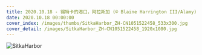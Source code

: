 ```yaml
---
title: 2020.10.18 - 锡特卡的港口，阿拉斯加 (© Blaine Harrington III/Alamy)
date: 2020.10.18 00:00:00
cover_index: /images/thumbs/SitkaHarbor_ZH-CN1051522458_533x300.jpg
cover_detail: /images/SitkaHarbor_ZH-CN1051522458_1920x1080.jpg
---
```


![SitkaHarbor](/images/SitkaHarbor_ZH-CN1051522458_1920x1080.jpg)
